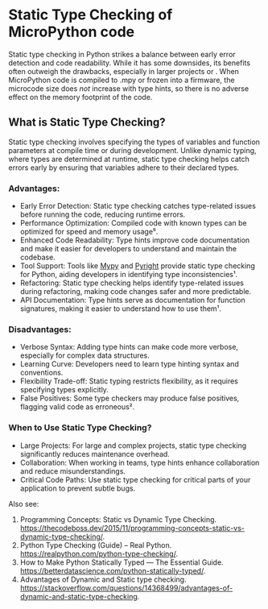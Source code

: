 # Static Type Checking of MicroPython code

Static type checking in Python strikes a balance between early error detection and code readability. While it has some downsides, its benefits often outweigh the drawbacks, especially in larger projects or .
When MicroPython code is compiled to .mpy or frozen into a firmware, the microcode size does *not* increase with type hints, so there is no adverse effect on the memory footprint of the code.

## What is Static Type Checking?
   Static type checking involves specifying the types of variables and function parameters at compile time or during development. Unlike dynamic typing, where types are determined at runtime, static type checking helps catch errors early by ensuring that variables adhere to their declared types.

### Advantages:
   - Early Error Detection: Static type checking catches type-related issues before running the code, reducing runtime errors.
   - Performance Optimization: Compiled code with known types can be optimized for speed and memory usage⁵.
   - Enhanced Code Readability: Type hints improve code documentation and make it easier for developers to understand and maintain the codebase.
   - Tool Support: Tools like [Mypy](mypy) and [Pyright](pyright) provide static type checking for Python, aiding developers in identifying type inconsistencies¹.
   - Refactoring: Static type checking helps identify type-related issues during refactoring, making code changes safer and more predictable.
   - API Documentation: Type hints serve as documentation for function signatures, making it easier to understand how to use them¹.


### Disadvantages:
   - Verbose Syntax: Adding type hints can make code more verbose, especially for complex data structures.
   - Learning Curve: Developers need to learn type hinting syntax and conventions.
   - Flexibility Trade-off: Static typing restricts flexibility, as it requires specifying types explicitly.
   - False Positives: Some type checkers may produce false positives, flagging valid code as erroneous².

### When to Use Static Type Checking?
   - Large Projects: For large and complex projects, static type checking significantly reduces maintenance overhead.
   - Collaboration: When working in teams, type hints enhance collaboration and reduce misunderstandings.
   - Critical Code Paths: Use static type checking for critical parts of your application to prevent subtle bugs.



Also see:
 1. Programming Concepts: Static vs Dynamic Type Checking. https://thecodeboss.dev/2015/11/programming-concepts-static-vs-dynamic-type-checking/.
 2. Python Type Checking (Guide) – Real Python. https://realpython.com/python-type-checking/.
 3. How to Make Python Statically Typed — The Essential Guide. https://betterdatascience.com/python-statically-typed/.
 4. Advantages of Dynamic and Static type checking. https://stackoverflow.com/questions/14368499/advantages-of-dynamic-and-static-type-checking.
 